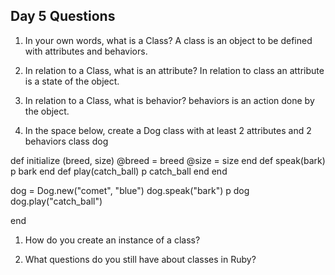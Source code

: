 ## Day 5 Questions

1. In your own words, what is a Class?
A class is an object to be defined with attributes and behaviors.

1. In relation to a Class, what is an attribute?
In relation to class an attribute is a state of the object.
1. In relation to a Class, what is behavior?
behaviors is an action done by the object.
1. In the space below, create a Dog class with at least 2 attributes and 2 behaviors
class dog

  def initialize (breed, size)
    @breed = breed
    @size = size
  end
  def speak(bark)
    p bark
  end
  def play(catch_ball)
    p catch_ball
  end
end  

dog = Dog.new("comet", "blue")
dog.speak("bark")
p dog
dog.play("catch_ball")

end
1. How do you create an instance of a class?

1. What questions do you still have about classes in Ruby?
